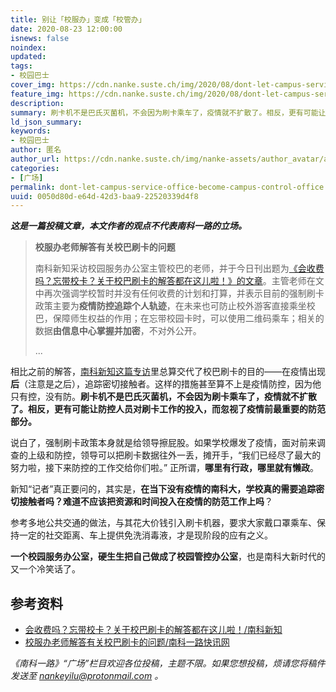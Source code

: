 ```yaml
---
title: 别让「校服办」变成「校管办」
date: 2020-08-23 12:00:00
isnews: false
noindex:
updated:
tags:
- 校园巴士
cover_img: https://cdn.nanke.suste.ch/img/2020/08/dont-let-campus-service-office-become-campus-control-office/banner.jpg
feature_img: https://cdn.nanke.suste.ch/img/2020/08/dont-let-campus-service-office-become-campus-control-office/banner.jpg
description:
summary: 刷卡机不是巴氏灭菌机，不会因为刷卡乘车了，疫情就不扩散了。相反，更有可能让防控人员对刷卡工作的投入，而忽视了疫情前最重要的防范部分。
ld_json_summary:
keywords:
- 校园巴士
author: 匿名
author_url: https://cdn.nanke.suste.ch/img/nanke-assets/author_avatar/anonymous.png
categories:
- [广场]
permalink: dont-let-campus-service-office-become-campus-control-office
uuid: 0050d80d-e64d-42d3-baa9-22520339d4f8
---
```


***这是一篇投稿文章，本文作者的观点不代表南科一路的立场。***

> **校服办老师解答有关校巴刷卡的问题**
>
>南科新知采访校园服务办公室主管校巴的老师，并于今日刊出题为[《会收费吗？忘带校卡？关于校巴刷卡的解答都在这儿啦！》的文章](https://mp.weixin.qq.com/s/_z-xoDMVsP3Rmd66NlH3jw)。主管老师在文中再次强调学校暂时并没有任何收费的计划和打算，并表示目前的强制刷卡政策主要为**疫情防控追踪个人轨迹**，在未来也可防止校外游客直接乘坐校巴，保障师生权益的作用；在忘带校园卡时，可以使用二维码乘车；相关的数据**由信息中心掌握并加密**，不对外公开。
>
>...

相比之前的解答，[南科新知这篇专访](https://mp.weixin.qq.com/s/_z-xoDMVsP3Rmd66NlH3jw)里总算交代了校巴刷卡的目的——在疫情出现**后**（注意是之后），追踪密切接触者。这样的措施甚至算不上是疫情防控，因为他只有控，没有防。**刷卡机不是巴氏灭菌机，不会因为刷卡乘车了，疫情就不扩散了。相反，更有可能让防控人员对刷卡工作的投入，而忽视了疫情前最重要的防范部分。**

说白了，强制刷卡政策本身就是给领导擦屁股。如果学校爆发了疫情，面对前来调查的上级和防控，领导可以把刷卡数据往外一丢，摊开手，“我们已经尽了最大的努力啦，接下来防控的工作交给你们啦。” 正所谓，**哪里有行政，哪里就有懒政**。

新知“记者”真正要问的，其实是，**在当下没有疫情的南科大，学校真的需要追踪密切接触者吗？难道不应该把资源和时间投入在疫情的防范工作上吗**？

参考多地公共交通的做法，与其花大价钱引入刷卡机器，要求大家戴口罩乘车、保持一定的社交距离、车上提供免洗消毒液，才是现阶段的应有之义。

**一个校园服务办公室，硬生生把自己做成了校园管控办公室**，也是南科大新时代的又一个冷笑话了。

## 参考资料

* [会收费吗？忘带校卡？关于校巴刷卡的解答都在这儿啦！/南科新知](https://mp.weixin.qq.com/s/zZOKud2scMCz6PEg1aqEMQ)
* [校服办老师解答有关校巴刷卡的问题/南科一路快讯网](https://news.nanke.suste.ch/2020/08/22/xiao-fu-ban-lao-shi-jie-da-you-guan-xiao-ba-shua-qia-de-wen-ti/)

*《南科一路》“广场”栏目欢迎各位投稿，主题不限。如果您想投稿，烦请您将稿件发送至 nankeyilu@protonmail.com 。*
